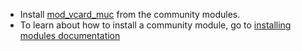 * Install [mod\_vcard\_muc](https://modules.prosody.im/mod_vcard_muc.html) from the community modules.
* To learn about how to install a community module, go to [installing modules documentation](https://prosody.im/doc/installing_modules)
